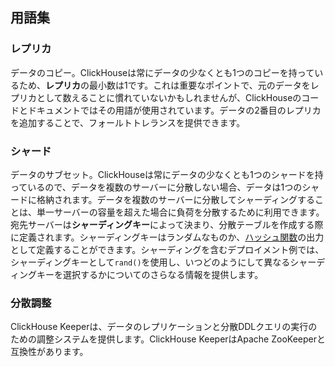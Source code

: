 ## 用語集
### レプリカ
データのコピー。ClickHouseは常にデータの少なくとも1つのコピーを持っているため、**レプリカ**の最小数は1です。これは重要なポイントで、元のデータをレプリカとして数えることに慣れていないかもしれませんが、ClickHouseのコードとドキュメントではその用語が使用されています。データの2番目のレプリカを追加することで、フォールトトレランスを提供できます。

### シャード
データのサブセット。ClickHouseは常にデータの少なくとも1つのシャードを持っているので、データを複数のサーバーに分散しない場合、データは1つのシャードに格納されます。データを複数のサーバーに分散してシャーディングすることは、単一サーバーの容量を超えた場合に負荷を分散するために利用できます。宛先サーバーは**シャーディングキー**によって決まり、分散テーブルを作成する際に定義されます。シャーディングキーはランダムなものか、[ハッシュ関数](https://clickhouse.com/docs/ja/sql-reference/functions/hash-functions)の出力として定義することができます。シャーディングを含むデプロイメント例では、シャーディングキーとして`rand()`を使用し、いつどのようにして異なるシャーディングキーを選択するかについてのさらなる情報を提供します。

### 分散調整
ClickHouse Keeperは、データのレプリケーションと分散DDLクエリの実行のための調整システムを提供します。ClickHouse KeeperはApache ZooKeeperと互換性があります。
